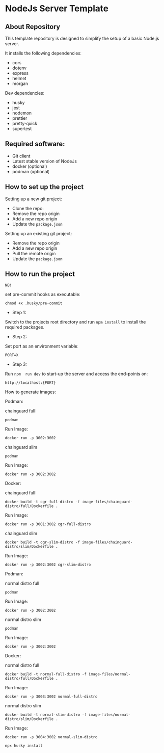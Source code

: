 # NodeJs Server Template

## About Repository

This template repository is designed to simplify the setup of a basic Node.js server.

It installs the following dependencies:

- cors
- dotenv
- express
- helmet
- morgan

Dev dependencies:

- husky
- jest
- nodemon
- prettier
- pretty-quick
- supertest

## Required software:

- Git client
- Latest stable version of NodeJs
- docker (optional)
- podman (optional)

## How to set up the project

Setting up a new git project:

- Clone the repo:
- Remove the repo origin
- Add a new repo origin
- Update the `package.json`

Setting up an existing git project:

- Remove the repo origin
- Add a new repo origin
- Pull the remote origin
- Update the `package.json`

## How to run the project

`NB!`

set pre-commit hooks as executable:

```
chmod +x .husky/pre-commit
```

- Step 1:

Switch to the projects root directory and run `npm install` to install the required packages.

- Step 2:

Set port as an environment variable:

```
PORT=X
```

- Step 3:

Run `npm  run dev` to start-up the server and access the end-points on:

```
http://localhost:{PORT}
```

How to generate images:

Podman:

chainguard full

```
podman
```

Run Image:

```
docker run -p 3002:3002
```

chainguard slim

```
podman
```

Run Image:

```
docker run -p 3002:3002
```

Docker:

chainguard full

```
docker build -t cgr-full-distro -f image-files/chainguard-distro/full/Dockerfile .
```

Run Image:

```
docker run -p 3001:3002 cgr-full-distro
```

chainguard slim

```
docker build -t cgr-slim-distro -f image-files/chainguard-distro/slim/Dockerfile .
```

Run Image:

```
docker run -p 3002:3002 cgr-slim-distro
```

Podman:

normal distro full

```
podman
```

Run Image:

```
docker run -p 3002:3002
```

normal distro slim

```
podman
```

Run Image:

```
docker run -p 3002:3002
```

Docker:

normal distro full

```
docker build -t normal-full-distro -f image-files/normal-distro/full/Dockerfile .
```

Run Image:

```
docker run -p 3003:3002 normal-full-distro
```

normal distro slim

```
docker build -t normal-slim-distro -f image-files/normal-distro/slim/Dockerfile .
```

Run Image:

```
docker run -p 3004:3002 normal-slim-distro
```

```
npx husky install
```
